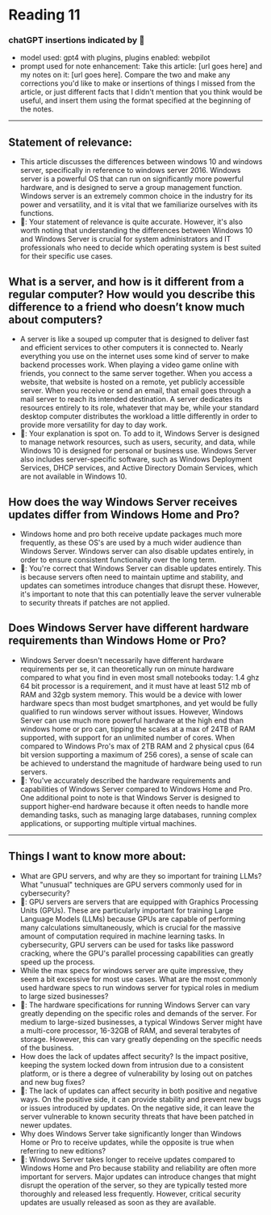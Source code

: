 # Reading 11
### chatGPT insertions indicated by 🤖
- model used: gpt4 with plugins, plugins enabled: webpilot
- prompt used for note enhancement: Take this article: [url goes here] and my notes on it: [url goes here]. Compare the two and make any corrections you'd like to make or insertions of things I missed from the article, or just different facts that I didn't mention that you think would be useful, and insert them using the format specified at the beginning of the notes.
---
## Statement of relevance:
- This article discusses the differences between windows 10 and windows server, specifically in reference to windows server 2016. Windows server is a powerful OS that can run on significantly more powerful hardware, and is designed to serve a group management function. Windows server is an extremely common choice in the industry for its power and versatility, and it is vital that we familiarize ourselves with its functions.
- 🤖: Your statement of relevance is quite accurate. However, it's also worth noting that understanding the differences between Windows 10 and Windows Server is crucial for system administrators and IT professionals who need to decide which operating system is best suited for their specific use cases.
## What is a server, and how is it different from a regular computer? How would you describe this difference to a friend who doesn’t know much about computers?
- A server is like a souped up computer that is designed to deliver fast and efficient services to other computers it is connected to. Nearly everything you use on the internet uses some kind of server to make backend processes work. When playing a video game online with friends, you connect to the same server together. When you access a website, that website is hosted on a remote, yet publicly accessible server. When you receive or send an email, that email goes through a mail server to reach its intended destination. A server dedicates its resources entirely to its role, whatever that may be, while your standard desktop computer distributes the workload a little differently in order to provide more versatility for day to day work.
- 🤖: Your explanation is spot on. To add to it, Windows Server is designed to manage network resources, such as users, security, and data, while Windows 10 is designed for personal or business use. Windows Server also includes server-specific software, such as Windows Deployment Services, DHCP services, and Active Directory Domain Services, which are not available in Windows 10. 
## How does the way Windows Server receives updates differ from Windows Home and Pro?
- Windows home and pro both receive update packages much more frequently, as these OS's are used by a much wider audience than Windows Server. Windows server can also disable updates entirely, in order to ensure consistent functionality over the long term.
- 🤖: You're correct that Windows Server can disable updates entirely. This is because servers often need to maintain uptime and stability, and updates can sometimes introduce changes that disrupt these. However, it's important to note that this can potentially leave the server vulnerable to security threats if patches are not applied.
## Does Windows Server have different hardware requirements than Windows Home or Pro?
- Windows Server doesn't necessarily have different hardware requirements per se, it can theoretically run on minute hardware compared to what you find in even most small notebooks today: 1.4 ghz 64 bit processor is a requirement, and it must have at least 512 mb of RAM and 32gb system memory. This would be a device with lower hardware specs than most budget smartphones, and yet would be fully qualified to run windows server without issues. However, Windows Server can use much more powerful hardware at the high end than windows home or pro can, tipping the scales at a max of 24TB of RAM supported, with support for an unlimited number of cores. When compared to Windows Pro's max of 2TB RAM and 2 physical cpus (64 bit version supporting a maximum of 256 cores), a sense of scale can be achieved to understand the magnitude of hardware being used to run servers.
- 🤖: You've accurately described the hardware requirements and capabilities of Windows Server compared to Windows Home and Pro. One additional point to note is that Windows Server is designed to support higher-end hardware because it often needs to handle more demanding tasks, such as managing large databases, running complex applications, or supporting multiple virtual machines.
---
## Things I want to know more about:
- What are GPU servers, and why are they so important for training LLMs? What "unusual" techniques are GPU servers commonly used for in cybersecurity?
- 🤖: GPU servers are servers that are equipped with Graphics Processing Units (GPUs). These are particularly important for training Large Language Models (LLMs) because GPUs are capable of performing many calculations simultaneously, which is crucial for the massive amount of computation required in machine learning tasks. In cybersecurity, GPU servers can be used for tasks like password cracking, where the GPU's parallel processing capabilities can greatly speed up the process.
- While the max specs for windows server are quite impressive, they seem a bit excessive for most use cases. What are the most commonly used hardware specs to run windows server for typical roles in medium to large sized businesses?
- 🤖: The hardware specifications for running Windows Server can vary greatly depending on the specific roles and demands of the server. For medium to large-sized businesses, a typical Windows Server might have a multi-core processor, 16-32GB of RAM, and several terabytes of storage. However, this can vary greatly depending on the specific needs of the business.
- How does the lack of updates affect security? Is the impact positive, keeping the system locked down from intrusion due to a consistent platform, or is there a degree of vulnerability by losing out on patches and new bug fixes?
- 🤖: The lack of updates can affect security in both positive and negative ways. On the positive side, it can provide stability and prevent new bugs or issues introduced by updates. On the negative side, it can leave the server vulnerable to known security threats that have been patched in newer updates.
- Why does Windows Server take significantly longer than Windows Home or Pro to receive updates, while the opposite is true when referring to new editions?
- 🤖: Windows Server takes longer to receive updates compared to Windows Home and Pro because stability and reliability are often more important for servers. Major updates can introduce changes that might disrupt the operation of the server, so they are typically tested more thoroughly and released less frequently. However, critical security updates are usually released as soon as they are available.